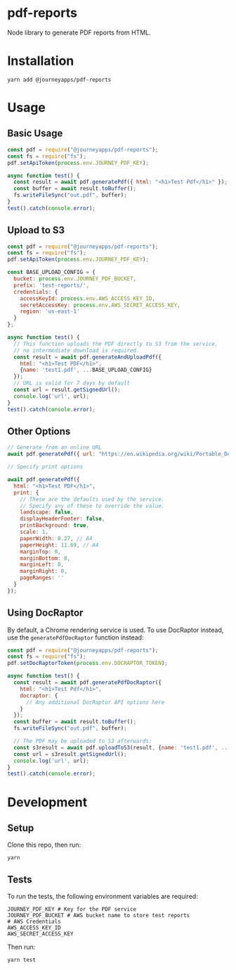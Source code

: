 # pdf-reports

Node library to generate PDF reports from HTML.

# Installation

    yarn add @journeyapps/pdf-reports

# Usage

## Basic Usage

```js
const pdf = require("@journeyapps/pdf-reports");
const fs = require("fs");
pdf.setApiToken(process.env.JOURNEY_PDF_KEY);

async function test() {
  const result = await pdf.generatePdf({ html: "<h1>Test Pdf</h1>" });
  const buffer = await result.toBuffer();
  fs.writeFileSync("out.pdf", buffer);
}
test().catch(console.error);
```

## Upload to S3

```js
const pdf = require("@journeyapps/pdf-reports");
const fs = require("fs");
pdf.setApiToken(process.env.JOURNEY_PDF_KEY);

const BASE_UPLOAD_CONFIG = {
  bucket: process.env.JOURNEY_PDF_BUCKET,
  prefix: 'test-reports/',
  credentials: {
    accessKeyId: process.env.AWS_ACCESS_KEY_ID,
    secretAccessKey: process.env.AWS_SECRET_ACCESS_KEY,
    region: 'us-east-1'
  }
};

async function test() {
  // This function uploads the PDF directly to S3 from the service,
  // no intermediate download is required.
  const result = await pdf.generateAndUploadPdf({
    html: "<h1>Test PDF</h1>",
    {name: 'test1.pdf', ...BASE_UPLOAD_CONFIG}
  });
  // URL is valid for 7 days by default
  const url = result.getSignedUrl();
  console.log('url', url);
}
test().catch(console.error);
```

## Other Options

```js
// Generate from an online URL
await pdf.generatePdf({ url: "https://en.wikipedia.org/wiki/Portable_Document_Format" });

// Specify print options

await pdf.generatePdf({
  html: "<h1>Test PDF</h1>",
  print: {
    // These are the defaults used by the service.
    // Specify any of these to override the value.
    landscape: false,
    displayHeaderFooter: false,
    printBackground: true,
    scale: 1,
    paperWidth: 8.27, // A4
    paperHeight: 11.69, // A4
    marginTop: 0,
    marginBottom: 0,
    marginLeft: 0,
    marginRight: 0,
    pageRanges: ''
  }
});
```

## Using DocRaptor

By default, a Chrome rendering service is used. To use DocRaptor instead,
use the `generatePdfDocRaptor` function instead:

```js
const pdf = require("@journeyapps/pdf-reports");
const fs = require("fs");
pdf.setDocRaptorToken(process.env.DOCRAPTOR_TOKEN);

async function test() {
  const result = await pdf.generatePdfDocRaptor({
    html: "<h1>Test Pdf</h1>",
    docraptor: {
      // Any additional DocRaptor API options here
    }
  });
  const buffer = await result.toBuffer();
  fs.writeFileSync("out.pdf", buffer);

  // The PDF may be uploaded to S3 afterwards:
  const s3result = await pdf.uploadToS3(result, {name: 'test1.pdf', ...BASE_UPLOAD_CONFIG}});
  const url = s3result.getSignedUrl();
  console.log('url', url);
}
test().catch(console.error);
```

# Development

## Setup

Clone this repo, then run:

    yarn

## Tests

To run the tests, the following environment variables are required:

    JOURNEY_PDF_KEY # Key for the PDF service
    JOURNEY_PDF_BUCKET # AWS bucket name to store test reports
    # AWS Credentials
    AWS_ACCESS_KEY_ID
    AWS_SECRET_ACCESS_KEY

Then run:

    yarn test
